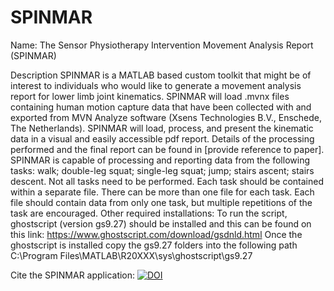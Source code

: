 # SPINMAR
Name:
The Sensor Physiotherapy Intervention Movement Analysis Report (SPINMAR)

Description
SPINMAR is a MATLAB based custom toolkit that might be of interest to individuals who would like to generate a movement analysis report for lower limb joint kinematics.
SPINMAR will load .mvnx files containing human motion capture data that have been collected with and exported from MVN Analyze software (Xsens Technologies B.V., Enschede, The Netherlands). SPINMAR will load, process, and present the kinematic data in a visual and easily accessible pdf report. Details of the processing performed and the final report can be found in [provide reference to paper].
SPINMAR is capable of processing and reporting data from the following tasks: walk; double-leg squat; single-leg squat; jump; stairs ascent; stairs descent. Not all tasks need to be performed. Each task should be contained within a separate file. There can be more than one file for each task. Each file should contain data from only one task, but multiple repetitions of the task are encouraged. 
Other required installations:
To run the script,  ghostscript (version gs9.27) should be installed and this can be found on this link: https://www.ghostscript.com/download/gsdnld.html
Once the ghostscript is installed  copy the gs9.27 folders into the following path 
	C:\Program Files\MATLAB\R20XXX\sys\ghostscript\gs9.27

Cite the SPINMAR application: [![DOI](https://zenodo.org/badge/417934081.svg)](https://zenodo.org/badge/latestdoi/417934081)
